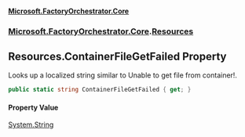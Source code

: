 #### [Microsoft.FactoryOrchestrator.Core](./Microsoft-FactoryOrchestrator-Core.md 'Microsoft.FactoryOrchestrator.Core')
### [Microsoft.FactoryOrchestrator.Core](./Microsoft-FactoryOrchestrator-Core.md 'Microsoft.FactoryOrchestrator.Core').[Resources](./Microsoft-FactoryOrchestrator-Core-Resources.md 'Microsoft.FactoryOrchestrator.Core.Resources')
## Resources.ContainerFileGetFailed Property
Looks up a localized string similar to Unable to get file from container!.  
```csharp
public static string ContainerFileGetFailed { get; }
```
#### Property Value
[System.String](https://docs.microsoft.com/en-us/dotnet/api/System.String 'System.String')  
